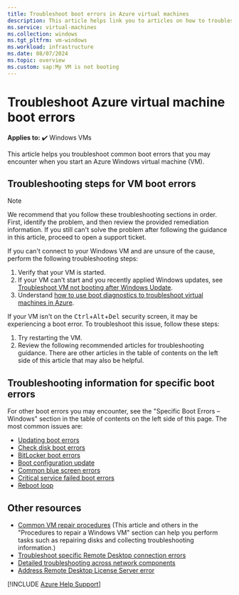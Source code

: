 ```yaml
---
title: Troubleshoot boot errors in Azure virtual machines
description: This article helps link you to articles on how to troubleshoot boot errors in Azure virtual machines.
ms.service: virtual-machines
ms.collection: windows
ms.tgt_pltfrm: vm-windows
ms.workload: infrastructure
ms.date: 08/07/2024
ms.topic: overview
ms.custom: sap:My VM is not booting
---
```

# Troubleshoot Azure virtual machine boot errors

**Applies to:** :heavy_check_mark: Windows VMs

This article helps you troubleshoot common boot errors that you may encounter when you start an Azure Windows virtual machine (VM).

## Troubleshooting steps for VM boot errors

> [!Note]
> We recommend that you follow these troubleshooting sections in order. First, identify the problem, and then review the provided remediation information. If you still can't solve the problem after following the guidance in this article, proceed to open a support ticket.

If you can't connect to your Windows VM and are unsure of the cause, perform the following troubleshooting steps:

1. Verify that your VM is started.
2. If your VM can't start and you recently applied Windows updates, see [Troubleshoot VM not booting after Windows Update](troubleshoot-stuck-updating-boot-error.md).
3. Understand [how to use boot diagnostics to troubleshoot virtual machines in Azure](boot-diagnostics.md).

If your VM isn't on the <kbd>Ctrl</kbd>+<kbd>Alt</kbd>+<kbd>Del</kbd> security screen, it may be experiencing a boot error. To troubleshoot this issue, follow these steps:

1. Try restarting the VM.
2. Review the following recommended articles for troubleshooting guidance. There are other articles in the table of contents on the left side of this article that may also be helpful.

## Troubleshooting information for specific boot errors

For other boot errors you may encounter, see the "Specific Boot Errors – Windows" section in the table of contents on the left side of this page. The most common issues are:

- [Updating boot errors](troubleshoot-stuck-updating-boot-error.md)
- [Check disk boot errors](troubleshoot-check-disk-boot-error.md)
- [BitLocker boot errors](troubleshoot-bitlocker-boot-error.md)
- [Boot configuration update](troubleshoot-vm-boot-configure-update.md)
- [Common blue screen errors](troubleshoot-common-blue-screen-error.md)
- [Critical service failed boot errors](troubleshoot-critical-service-failed-boot-error.md)
- [Reboot loop](troubleshoot-reboot-loop.md)

## Other resources

- [Common VM repair procedures](troubleshoot-vm-by-use-nested-virtualization.md) (This article and others in the "Procedures to repair a Windows VM" section can help you perform tasks such as repairing disks and collecting troubleshooting information.)
- [Troubleshoot specific Remote Desktop connection errors](troubleshoot-specific-rdp-errors.md)
- [Detailed troubleshooting across network components](detailed-troubleshoot-rdp.md)
- [Address Remote Desktop License Server error](troubleshoot-specific-rdp-errors.md#rdplicense)

[!INCLUDE [Azure Help Support](../../../includes/azure-help-support.md)]

